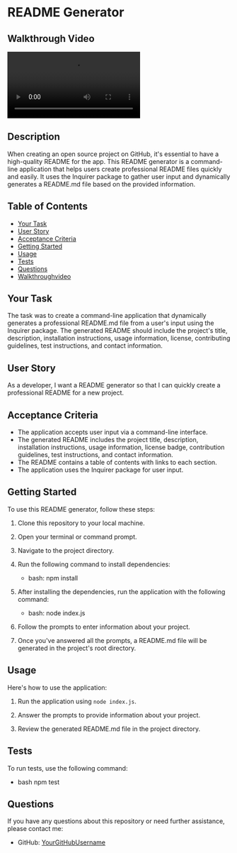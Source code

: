 # README Generator

## Walkthrough Video

<video src="Readme%20generator.mp4" controls title="Title"></video>
## Description

When creating an open source project on GitHub, it's essential to have a high-quality README for the app. This README generator is a command-line application that helps users create professional README files quickly and easily. It uses the Inquirer package to gather user input and dynamically generates a README.md file based on the provided information.

## Table of Contents

- [Your Task](#your-task)
- [User Story](#user-story)
- [Acceptance Criteria](#acceptance-criteria)
- [Getting Started](#getting-started)
- [Usage](#usage)
- [Tests](#tests)
- [Questions](#questions)
- [Walkthroughvideo](#walkthroughvideo)

## Your Task

The task was to create a command-line application that dynamically generates a professional README.md file from a user's input using the Inquirer package. The generated README should include the project's title, description, installation instructions, usage information, license, contributing guidelines, test instructions, and contact information.

## User Story

As a developer, I want a README generator so that I can quickly create a professional README for a new project.

## Acceptance Criteria

- The application accepts user input via a command-line interface.
- The generated README includes the project title, description, installation instructions, usage information, license badge, contribution guidelines, test instructions, and contact information.
- The README contains a table of contents with links to each section.
- The application uses the Inquirer package for user input.

## Getting Started

To use this README generator, follow these steps:

1. Clone this repository to your local machine.

2. Open your terminal or command prompt.

3. Navigate to the project directory.

4. Run the following command to install dependencies:

   - bash:
     npm install

5. After installing the dependencies, run the application with the following command:

   - bash:
     node index.js

6. Follow the prompts to enter information about your project.

7. Once you've answered all the prompts, a README.md file will be generated in the project's root directory.

## Usage

Here's how to use the application:

1. Run the application using `node index.js`.

2. Answer the prompts to provide information about your project.

3. Review the generated README.md file in the project directory.

## Tests

To run tests, use the following command:

- bash
  npm test

## Questions

If you have any questions about this repository or need further assistance, please contact me:

- GitHub: [YourGitHubUsername](https://github.com/tobzman.com)
